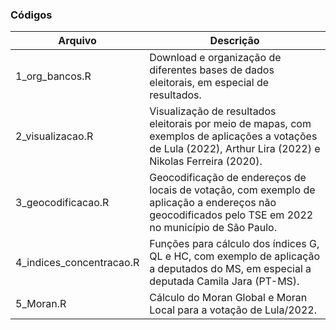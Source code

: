### Códigos

|Arquivo|Descrição|
|---|---|
|1_org_bancos.R|Download e organização de diferentes bases de dados eleitorais, em especial de resultados.|
|2_visualizacao.R|Visualização de resultados eleitorais por meio de mapas, com exemplos de aplicações a votações de Lula (2022), Arthur Lira (2022) e Nikolas Ferreira (2020).|
|3_geocodificacao.R|Geocodificação de endereços de locais de votação, com exemplo de aplicação a endereços não geocodificados pelo TSE em 2022 no município de São Paulo.|
|4_indices_concentracao.R|Funções para cálculo dos índices G, QL e HC, com exemplo de aplicação a deputados do MS, em especial a deputada Camila Jara (PT-MS).|
|5_Moran.R|Cálculo do Moran Global e Moran Local para a votação de Lula/2022.|

